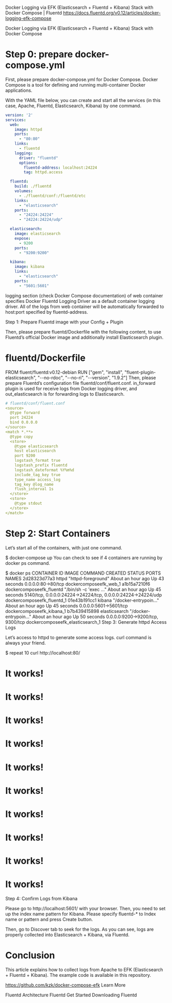 

Docker Logging via EFK (Elasticsearch + Fluentd + Kibana) Stack with Docker Compose | Fluentd https://docs.fluentd.org/v0.12/articles/docker-logging-efk-compose


Docker Logging via EFK (Elasticsearch + Fluentd + Kibana) Stack with Docker Compose


# Step 0: prepare docker-compose.yml

First, please prepare docker-compose.yml for Docker Compose. Docker Compose is a tool for defining and running multi-container Docker applications.

With the YAML file below, you can create and start all the services (in this case, Apache, Fluentd, Elasticsearch, Kibana) by one command.

```yml
version: '2'
services:
  web:
    image: httpd
    ports:
      - "80:80"
    links:
      - fluentd
    logging:
      driver: "fluentd"
      options:
        fluentd-address: localhost:24224
        tag: httpd.access

  fluentd:
    build: ./fluentd
    volumes:
      - ./fluentd/conf:/fluentd/etc
    links:
      - "elasticsearch"
    ports:
      - "24224:24224"
      - "24224:24224/udp"

  elasticsearch:
    image: elasticsearch
    expose:
      - 9200
    ports:
      - "9200:9200"

  kibana:
    image: kibana
    links:
      - "elasticsearch"
    ports:
      - "5601:5601"
```
logging section (check Docker Compose documentation) of web container specifies Docker Fluentd Logging Driver as a default container logging driver. All of the logs from web container will be automatically forwarded to host:port specified by fluentd-address.

Step 1: Prepare Fluentd image with your Config + Plugin

Then, please prepare fluentd/Dockerfile with the following content, to use Fluentd’s official Docker image and additionally install Elasticsearch plugin.

# fluentd/Dockerfile
FROM fluent/fluentd:v0.12-debian
RUN ["gem", "install", "fluent-plugin-elasticsearch", "--no-rdoc", "--no-ri", "--version", "1.9.2"]
Then, please prepare Fluentd’s configuration file fluentd/conf/fluent.conf. in_forward plugin is used for receive logs from Docker logging driver, and out_elasticsearch is for forwarding logs to Elasticsearch.

```yml
# fluentd/conf/fluent.conf
<source>
  @type forward
  port 24224
  bind 0.0.0.0
</source>
<match *.**>
  @type copy
  <store>
    @type elasticsearch
    host elasticsearch
    port 9200
    logstash_format true
    logstash_prefix fluentd
    logstash_dateformat %Y%m%d
    include_tag_key true
    type_name access_log
    tag_key @log_name
    flush_interval 1s
  </store>
  <store>
    @type stdout
  </store>
</match>
```
# Step 2: Start Containers

Let’s start all of the containers, with just one command.

$ docker-compose up
You can check to see if 4 containers are running by docker ps command.

$ docker ps
CONTAINER ID        IMAGE                      COMMAND                  CREATED             STATUS              PORTS                                                          NAMES
2d28323d77a3        httpd                      "httpd-foreground"       About an hour ago   Up 43 seconds       0.0.0.0:80->80/tcp                                             dockercomposeefk_web_1
a1b15a7210f6        dockercomposeefk_fluentd   "/bin/sh -c 'exec ..."   About an hour ago   Up 45 seconds       5140/tcp, 0.0.0.0:24224->24224/tcp, 0.0.0.0:24224->24224/udp   dockercomposeefk_fluentd_1
01e43b191cc1        kibana                     "/docker-entrypoin..."   About an hour ago   Up 45 seconds       0.0.0.0:5601->5601/tcp                                         dockercomposeefk_kibana_1
b7b439415898        elasticsearch              "/docker-entrypoin..."   About an hour ago   Up 50 seconds       0.0.0.0:9200->9200/tcp, 9300/tcp                               dockercomposeefk_elasticsearch_1
Step 3: Generate httpd Access Logs

Let’s access to httpd to generate some access logs. curl command is always your friend.

$ repeat 10 curl http://localhost:80/
<html><body><h1>It works!</h1></body></html>
<html><body><h1>It works!</h1></body></html>
<html><body><h1>It works!</h1></body></html>
<html><body><h1>It works!</h1></body></html>
<html><body><h1>It works!</h1></body></html>
<html><body><h1>It works!</h1></body></html>
<html><body><h1>It works!</h1></body></html>
<html><body><h1>It works!</h1></body></html>
<html><body><h1>It works!</h1></body></html>
<html><body><h1>It works!</h1></body></html>
Step 4: Confirm Logs from Kibana

Please go to http://localhost:5601/ with your browser. Then, you need to set up the index name pattern for Kibana. Please specify fluentd-* to Index name or pattern and press Create button.





Then, go to Discover tab to seek for the logs. As you can see, logs are properly collected into Elasticsearch + Kibana, via Fluentd.

# Conclusion

This article explains how to collect logs from Apache to EFK (Elasticsearch + Fluentd + Kibana). The example code is available in this repository.

https://github.com/kzk/docker-compose-efk
Learn More

Fluentd Architecture
Fluentd Get Started
Downloading Fluentd